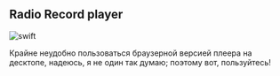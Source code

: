 ## Radio Record player

![swift](https://github.com/s366315/Radio-Record-macos/actions/workflows/swift.yml/badge.svg)

Крайне неудобно пользоваться браузерной версией плеера на десктопе, надеюсь, я не один так думаю; поэтому вот, пользуйтесь!
